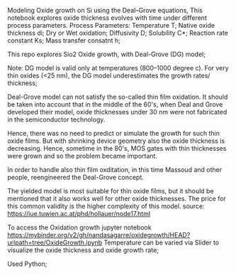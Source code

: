 Modeling Oxide growth on Si using the Deal–Grove equations, This notebook explores oxide thickness evolves with time under different process parameters.
Process Parameters:
Temperature T; 
Native oxide thickness di; 
Dry or Wet oxidation; 
Diffusivity D; 
Solubility C*; 
Reaction rate constant Ks; 
Mass transfer consatnt h;

This repo explores Sio2 Oxide growth, with Deal-Grove (DG) model; 

Note: DG model is valid only at temperatures (800–1000 degree c).
For very thin oxides (<25 nm), the DG model underestimates the growth rates/ thickness;

Deal-Grove model can not satisfy the so-called thin film oxidation. It should be taken into account that in the middle of the 60's, when Deal and Grove developed their model, oxide thicknesses under 30 nm were not fabricated in the semiconductor technology. 

Hence, there was no need to predict or simulate the growth for such thin oxide films. But with shrinking device geometry also the oxide thickness is decreasing. Hence, sometime in the 80's, MOS gates with thin thicknesses were grown and so the problem became important. 

In order to handle also thin film oxditation, in this time Massoud and other people, reengineered the Deal-Grove concept. 

The yielded model is most suitable for thin oxide films, but it should be mentioned that it also works well for other oxide thicknesses. The price for this common validity is the higher complexity of this model. source: https://iue.tuwien.ac.at/phd/hollauer/node17.html


To access the Oxidation growth jupyter notebook  https://mybinder.org/v2/gh/nandasagarre/oxidegrowth/HEAD?urlpath=tree/OxideGrowth.ipynb
Temperature can be varied via Slider to visualize the oxide thickness and oxide growth rate;

Used Python; 
